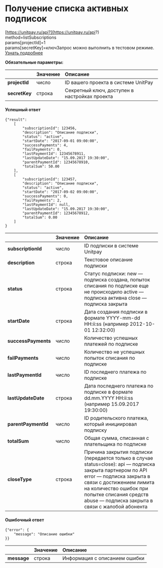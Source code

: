 # Получение списка активных подписок

[https://unitpay.ru/api?](https://unitpay.ru/api?)   
     method=listSubscriptions   
     params\[projectId\]=1   
     params\[secretKey\]=ключЗапрос можно выполнить в тестовом режиме. [Узнать подробнее](../../other/test-api.md)

**Обязательные параметры:**

|  | Значение | Описание |
| :--- | :--- | :--- |
| **projectId** | число | ID вашего проекта в системе UnitPay |
| **secretKey** | строка | Секретный ключ, доступен в настройках проекта |

#### Успешный ответ

```text
{"result": 
    [
        "subscriptionId": 123456,
        "description": "Описание подписки",
        "status": "active",
        "startDate": "2017-09-01 09:00:00",
        "successPayments": 4,
        "failPayments": 0,
        "lastPaymentId": 12345678911,
        "lastUpdateDate": "15.09.2017 19:30:00",
        "parentPaymentId": 12345678910,
        "totalSum": 50.00 
    ],
    [
        "subscriptionId": 123457,
        "description": "Описание подписки",
        "status": "active",
        "startDate": "2017-09-02 09:00:00",
        "successPayments": 0,
        "failPayments": 2,
        "lastPaymentId": null,
        "lastUpdateDate": "15.09.2017 19:30:00",
        "parentPaymentId": 12345678912,
        "totalSum": 0.00 
    ]
}
```

|  | Значение | Описание |
| :--- | :--- | :--- |
| **subscriptionId** | число | ID подписки в системе Unitpay |
| **description** | строка | Текстовое описание подписки |
| **status**  | строка | Статус подписки:  new — подписка создана, попыток списания по подписке еще не происходило active — подписка активна close — подписка закрыта  |
| **startDate**  | строка | Дата создания подписки в формате YYYY-mm-dd HH:ii:ss \(например 2012-10-01 12:32:00\) |
| **successPayments** | число | Количество успешных платежей по подписке |
| **failPayments** | число | Количество не успешных попыток списания по подписке |
| **lastPaymentId** | число | ID последнего платежа по подписке |
| **lastUpdateDate** | строка | Дата последнего платежа по подписке в формате dd.mm.YYYY HH:ii:ss \(например 15.09.2017 19:30:00\) |
| **parentPaymentId** | число | ID родительского платежа, который инициировал подписку |
| **totalSum** | число | Общая сумма, списанная с плательщика по подписке |
| **closeType** | строка | Причина закрытия подписки \(передается только в случае status=close\):  api — подписка закрыта партнером по API error — подписка закрыта в связи с достижением лимита на количество ошибок при попытке списания средств abuse — подписка закрыта в связи с жалобой абонента |

#### Ошибочный ответ

```text
{"error": {
    "message": "Описание ошибки"
}}
```

|  | Значение | Описание |
| :--- | :--- | :--- |
| **message** | строка | Информация с описанием ошибки |

